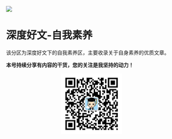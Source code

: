 <img src="./docs/深度好文/5.1自我素养/assets/mFrqBNu9t8.jpg">

# 深度好文-自我素养

该分区为深度好文下的自我素养区，主要收录关于自身素养的优质文章。

**本号持续分享有内容的干货，您的关注是我坚持的动力！**

<img src="./_assets/clip_image002.jpg" style="width:33%;margin-left:30%" />

